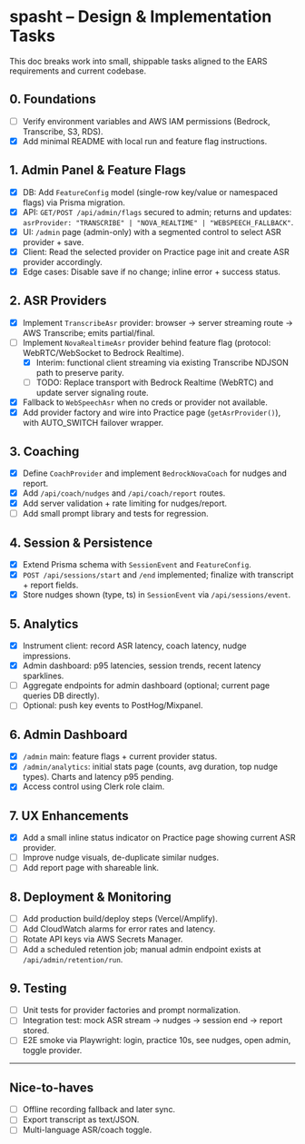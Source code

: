 # spasht – Design & Implementation Tasks

This doc breaks work into small, shippable tasks aligned to the EARS requirements and current codebase.

## 0. Foundations
- [ ] Verify environment variables and AWS IAM permissions (Bedrock, Transcribe, S3, RDS).
- [x] Add minimal README with local run and feature flag instructions.

## 1. Admin Panel & Feature Flags
- [x] DB: Add `FeatureConfig` model (single-row key/value or namespaced flags) via Prisma migration.
- [x] API: `GET/POST /api/admin/flags` secured to admin; returns and updates: `asrProvider: "TRANSCRIBE" | "NOVA_REALTIME" | "WEBSPEECH_FALLBACK"`.
- [x] UI: `/admin` page (admin-only) with a segmented control to select ASR provider + save.
- [x] Client: Read the selected provider on Practice page init and create ASR provider accordingly.
- [x] Edge cases: Disable save if no change; inline error + success status.

## 2. ASR Providers
- [x] Implement `TranscribeAsr` provider: browser → server streaming route → AWS Transcribe; emits partial/final.
- [ ] Implement `NovaRealtimeAsr` provider behind feature flag (protocol: WebRTC/WebSocket to Bedrock Realtime).
	- [x] Interim: functional client streaming via existing Transcribe NDJSON path to preserve parity.
	- [ ] TODO: Replace transport with Bedrock Realtime (WebRTC) and update server signaling route.
- [x] Fallback to `WebSpeechAsr` when no creds or provider not available.
- [x] Add provider factory and wire into Practice page (`getAsrProvider()`), with AUTO_SWITCH failover wrapper.

## 3. Coaching
- [x] Define `CoachProvider` and implement `BedrockNovaCoach` for nudges and report.
- [x] Add `/api/coach/nudges` and `/api/coach/report` routes.
- [x] Add server validation + rate limiting for nudges/report.
- [ ] Add small prompt library and tests for regression.

## 4. Session & Persistence
- [x] Extend Prisma schema with `SessionEvent` and `FeatureConfig`.
- [x] `POST /api/sessions/start` and `/end` implemented; finalize with transcript + report fields.
- [x] Store nudges shown (type, ts) in `SessionEvent` via `/api/sessions/event`.

## 5. Analytics
- [x] Instrument client: record ASR latency, coach latency, nudge impressions.
- [x] Admin dashboard: p95 latencies, session trends, recent latency sparklines.
- [ ] Aggregate endpoints for admin dashboard (optional; current page queries DB directly).
- [ ] Optional: push key events to PostHog/Mixpanel.

## 6. Admin Dashboard
- [x] `/admin` main: feature flags + current provider status.
- [x] `/admin/analytics`: initial stats page (counts, avg duration, top nudge types). Charts and latency p95 pending.
- [x] Access control using Clerk role claim.

## 7. UX Enhancements
- [x] Add a small inline status indicator on Practice page showing current ASR provider.
- [ ] Improve nudge visuals, de-duplicate similar nudges.
- [ ] Add report page with shareable link.

## 8. Deployment & Monitoring
- [ ] Add production build/deploy steps (Vercel/Amplify).
- [ ] Add CloudWatch alarms for error rates and latency.
- [ ] Rotate API keys via AWS Secrets Manager.
- [ ] Add a scheduled retention job; manual admin endpoint exists at `/api/admin/retention/run`.

## 9. Testing
- [ ] Unit tests for provider factories and prompt normalization.
- [ ] Integration test: mock ASR stream → nudges → session end → report stored.
- [ ] E2E smoke via Playwright: login, practice 10s, see nudges, open admin, toggle provider.

---

## Nice-to-haves
- [ ] Offline recording fallback and later sync.
- [ ] Export transcript as text/JSON.
- [ ] Multi-language ASR/coach toggle.
